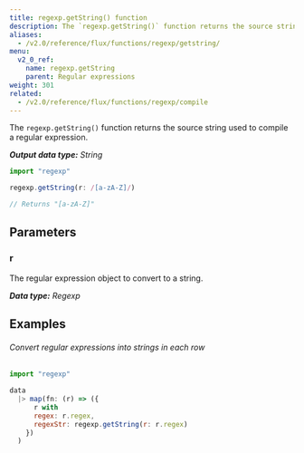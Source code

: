 ```yaml
---
title: regexp.getString() function
description: The `regexp.getString()` function returns the source string used to compile a regular expression.
aliases:
  - /v2.0/reference/flux/functions/regexp/getstring/
menu:
  v2_0_ref:
    name: regexp.getString
    parent: Regular expressions
weight: 301
related:
  - /v2.0/reference/flux/functions/regexp/compile
---
```


The `regexp.getString()` function returns the source string used to compile a regular expression.

_**Output data type:** String_

```js
import "regexp"

regexp.getString(r: /[a-zA-Z]/)

// Returns "[a-zA-Z]"
```

## Parameters

### r
The regular expression object to convert to a string.

_**Data type:** Regexp_

## Examples

###### Convert regular expressions into strings in each row
```js
import "regexp"

data
  |> map(fn: (r) => ({
      r with
      regex: r.regex,
      regexStr: regexp.getString(r: r.regex)
    })
  )
```
